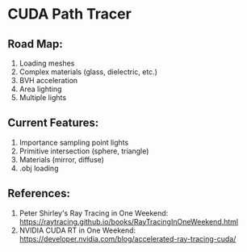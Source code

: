 # CUDA Path Tracer

## Road Map:
1. Loading meshes
2. Complex materials (glass, dielectric, etc.)
3. BVH acceleration
4. Area lighting
5. Multiple lights

## Current Features:
1. Importance sampling point lights
2. Primitive intersection (sphere, triangle)
3. Materials (mirror, diffuse)
4. .obj loading

## References:
1. Peter Shirley's Ray Tracing in One Weekend: https://raytracing.github.io/books/RayTracingInOneWeekend.html
2. NVIDIA CUDA RT in One Weekend: https://developer.nvidia.com/blog/accelerated-ray-tracing-cuda/